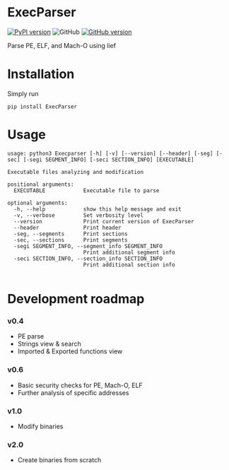 # ExecParser

[![PyPI version](https://badge.fury.io/py/ExecParser.svg)](https://badge.fury.io/py/ExecParser)
![GitHub](https://img.shields.io/github/license/r33-L1/ExecParser)
[![GitHub version](https://badge.fury.io/gh/r33-L1%2FExecParser.svg)](https://badge.fury.io/gh/r33-L1%2FExecParser)

Parse PE, ELF, and Mach-O using lief

# Installation
Simply run 
```
pip install ExecParser
```
# Usage
```
usage: python3 Execparser [-h] [-v] [--version] [--header] [-seg] [-sec] [-segi SEGMENT_INFO] [-seci SECTION_INFO] [EXECUTABLE]

Executable files analyzing and modification

positional arguments:
  EXECUTABLE            Executable file to parse

optional arguments:
  -h, --help            show this help message and exit
  -v, --verbose         Set verbosity level
  --version             Print current version of ExecParser
  --header              Print header
  -seg, --segments      Print sections
  -sec, --sections      Print segments
  -segi SEGMENT_INFO, --segment_info SEGMENT_INFO
                        Print additional segment info
  -seci SECTION_INFO, --section_info SECTION_INFO
                        Print additional section info
                        
```

# Development roadmap

### v0.4
 - PE parse 
 - Strings view & search
 - Imported & Exported functions view

### v0.6
 
 - Basic security checks for PE, Mach-O, ELF
 - Further analysis of specific addresses

### v1.0

 - Modify binaries

### v2.0 

 - Create binaries from scratch
